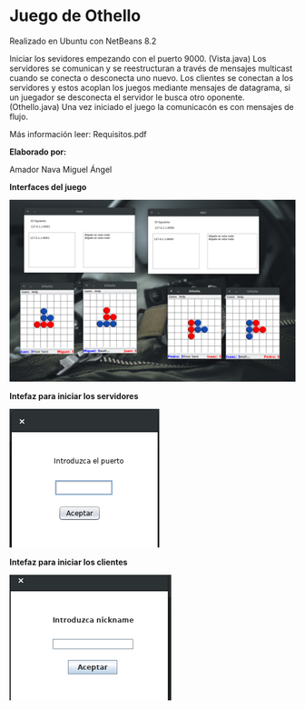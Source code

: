# Juego de Othello

Realizado en Ubuntu con NetBeans 8.2 

Iniciar los sevidores empezando con el puerto 9000. (Vista.java) 
Los servidores se comunican y se reestructuran a través de mensajes multicast cuando se conecta o desconecta uno nuevo.
Los clientes se conectan a los servidores y estos acoplan los juegos mediante mensajes de datagrama, si un juegador se desconecta el servidor le busca otro oponente. (Othello.java)
Una vez iniciado el juego la comunicacón es con mensajes de flujo.

Más información leer: Requisitos.pdf

**Elaborado por:**

Amador Nava Miguel Ángel

**Interfaces del juego**

![Conexion](Othello.png)


**Intefaz para iniciar los servidores**

![Servidor](Servidor.png)

**Intefaz para iniciar los clientes**

![Cliente](Cliente.png)

